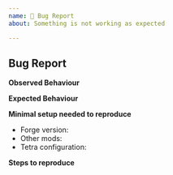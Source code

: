 ```yaml
---
name: 🐛 Bug Report
about: Something is not working as expected

---
```


## Bug Report

**Observed Behaviour**

**Expected Behaviour**

**Minimal setup needed to reproduce**
- Forge version: 
- Other mods: 
- Tetra configuration:

**Steps to reproduce**
